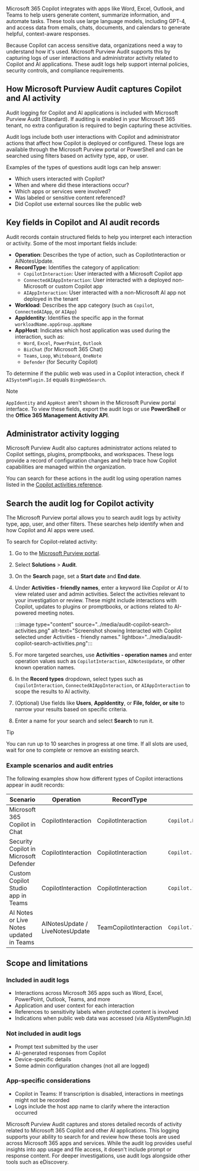 Microsoft 365 Copilot integrates with apps like Word, Excel, Outlook, and Teams to help users generate content, summarize information, and automate tasks. These tools use large language models, including GPT-4, and access data from emails, chats, documents, and calendars to generate helpful, context-aware responses.

Because Copilot can access sensitive data, organizations need a way to understand how it's used. Microsoft Purview Audit supports this by capturing logs of user interactions and administrator activity related to Copilot and AI applications. These audit logs help support internal policies, security controls, and compliance requirements.

## How Microsoft Purview Audit captures Copilot and AI activity

Audit logging for Copilot and AI applications is included with Microsoft Purview Audit (Standard). If auditing is enabled in your Microsoft 365 tenant, no extra configuration is required to begin capturing these activities.

Audit logs include both user interactions with Copilot and administrator actions that affect how Copilot is deployed or configured. These logs are available through the Microsoft Purview portal or PowerShell and can be searched using filters based on activity type, app, or user.

Examples of the types of questions audit logs can help answer:

- Which users interacted with Copilot?
- When and where did these interactions occur?
- Which apps or services were involved?
- Was labeled or sensitive content referenced?
- Did Copilot use external sources like the public web

## Key fields in Copilot and AI audit records

Audit records contain structured fields to help you interpret each interaction or activity. Some of the most important fields include:

- **Operation**: Describes the type of action, such as CopilotInteraction or AINotesUpdate.
- **RecordType**: Identifies the category of application:
  - `CopilotInteraction`: User interacted with a Microsoft Copilot app
  - `ConnectedAIAppInteraction`: User interacted with a deployed non-Microsoft or custom Copilot app
  - `AIAppInteraction`: User interacted with a non-Microsoft AI app not deployed in the tenant
- **Workload**: Describes the app category (such as `Copilot`, `ConnectedAIApp`, or `AIApp`)
- **AppIdentity**: Identifies the specific app in the format `workloadName.appGroup.appName`
- **AppHost**: Indicates which host application was used during the interaction, such as:
  - `Word`, `Excel`, `PowerPoint`, `Outlook`
  - `BizChat` (for Microsoft 365 Chat)
  - `Teams`, `Loop`, `Whiteboard`, `OneNote`
  - `Defender` (for Security Copilot)

To determine if the public web was used in a Copilot interaction, check if `AISystemPlugin.Id` equals `BingWebSearch`.

> [!NOTE]
> `AppIdentity` and `AppHost` aren't shown in the Microsoft Purview portal interface. To view these fields, export the audit logs or use **PowerShell** or the **Office 365 Management Activity API**.

## Administrator activity logging

Microsoft Purview Audit also captures administrator actions related to Copilot settings, plugins, promptbooks, and workspaces. These logs provide a record of configuration changes and help trace how Copilot capabilities are managed within the organization.

You can search for these actions in the audit log using operation names listed in the [Copilot activities reference](/purview/audit-log-activities#copilot-activities?azure-portal=true).

## Search the audit log for Copilot activity

The Microsoft Purview portal allows you to search audit logs by activity type, app, user, and other filters. These searches help identify when and how Copilot and AI apps were used.

To search for Copilot-related activity:

1. Go to the [Microsoft Purview portal](https://purview.microsoft.com/?azure-portal=true).
1. Select **Solutions** > **Audit**.
1. On the **Search** page, set a **Start date** and **End date**.
1. Under **Activities - friendly names**, enter a keyword like _Copilot_ or _AI_ to view related user and admin activities. Select the activities relevant to your investigation or review. These might include interactions with Copilot, updates to plugins or promptbooks, or actions related to AI-powered meeting notes.

   :::image type="content" source="../media/audit-copilot-search-activities.png" alt-text="Screenshot showing Interacted with Copilot selected under Activities - friendly names." lightbox="../media/audit-copilot-search-activities.png":::

1. For more targeted searches, use **Activities - operation names** and enter operation values such as `CopilotInteraction`, `AINotesUpdate`, or other known operation names.
1. In the **Record types** dropdown, select types such as `CopilotInteraction`, `ConnectedAIAppInteraction`, or `AIAppInteraction` to scope the results to AI activity.
1. (Optional) Use fields like **Users**, **AppIdentity**, or **File, folder, or site** to narrow your results based on specific criteria.
1. Enter a name for your search and select **Search** to run it.

> [!TIP]
> You can run up to 10 searches in progress at one time. If all slots are used, wait for one to complete or remove an existing search.

### Example scenarios and audit entries

The following examples show how different types of Copilot interactions appear in audit records:

| Scenario | Operation | RecordType | AppIdentity | AppHost |
|-----|-----|-----|-----|-----|
| Microsoft 365 Copilot in Chat | CopilotInteraction | CopilotInteraction | `Copilot.MicrosoftCopilot.BizChat` | BizChat |
| Security Copilot in Microsoft Defender | CopilotInteraction | CopilotInteraction | `Copilot.Security.SecurityCopilot` | Defender |
| Custom Copilot Studio app in Teams | CopilotInteraction | CopilotInteraction | `Copilot.Studio.<GUID>` | Teams |
| AI Notes or Live Notes updated in Teams | AINotesUpdate / LiveNotesUpdate | TeamCopilotInteraction | `Copilot.TeamCopilot.*` | Teams |

## Scope and limitations

### Included in audit logs

- Interactions across Microsoft 365 apps such as Word, Excel, PowerPoint, Outlook, Teams, and more
- Application and user context for each interaction
- References to sensitivity labels when protected content is involved
- Indications when public web data was accessed (via AISystemPlugin.Id)

### Not included in audit logs

- Prompt text submitted by the user
- AI-generated responses from Copilot
- Device-specific details
- Some admin configuration changes (not all are logged)

### App-specific considerations

- Copilot in Teams: If transcription is disabled, interactions in meetings might not be recorded
- Logs include the host app name to clarify where the interaction occurred

Microsoft Purview Audit captures and stores detailed records of activity related to Microsoft 365 Copilot and other AI applications. This logging supports your ability to search for and review how these tools are used across Microsoft 365 apps and services. While the audit log provides useful insights into app usage and file access, it doesn't include prompt or response content. For deeper investigations, use audit logs alongside other tools such as eDiscovery.
